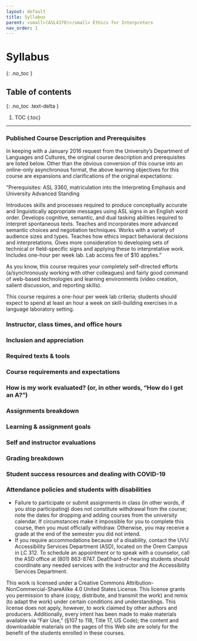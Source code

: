 ```yaml
---
layout: default
title: Syllabus
parent: <small>(ASL4370)</small> Ethics for Interpreters
nav_order: 1
---
```


# Syllabus
{: .no_toc }

## Table of contents
{: .no_toc .text-delta }

1. TOC
{:toc}

---

### Published Course Description and Prerequisites
In keeping with a January 2016 request from the University’s Department of Languages and Cultures, the original course description and prerequisites are listed below. Other than the obvious conversion of this course into an online-only asynchronous format, the above learning objectives for this course are expansions and clarifications of the original expectations:

“Prerequisites: ASL 3360, matriculation into the Interpreting Emphasis and University Advanced Standing 

Introduces skills and processes required to produce conceptually accurate and linguistically appropriate messages using ASL signs in an English word order. Develops cognitive, semantic, and dual tasking abilities required to interpret spontaneous texts. Teaches and incorporates more advanced semantic choices and negotiation techniques. Works with a variety of audience sizes and types. Teaches how ethics impact behavioral decisions and interpretations. Gives more consideration to developing sets of technical or field-specific signs and applying these to interpretative work. Includes one-hour per week lab. Lab access fee of $10 applies.”

As you know, this course requires your completely self-directed efforts (a/synchronously working with other colleagues) and fairly good command of web-based technologies and learning environments (video creation, salient discussion, and reporting skills).

This course requires a one-hour per week lab criteria; students should expect to spend at least an hour a week on skill-building exercises in a language laboratory setting.

### Instructor, class times, and office hours

### Inclusion and appreciation

### Required texts & tools

### Course requirements and expectations

### How is my work evaluated? (or, in other words, “How do I get an A?”)

### Assignments breakdown

### Learning & assignment goals

### Self and instructor evaluations

### Grading breakdown

### Student success resources and dealing with COVID-19

### Attendance policies and students with disabilities
* Failure to participate or submit assignments in class (in other words, if you stop participating) does not constitute withdrawal from the course; note the dates for dropping and adding courses from the university calendar. If circumstances make it impossible for you to complete this course, then you must officially withdraw. Otherwise, you may receive a grade at the end of the semester you did not intend.
* If you require accommodations because of a disability, contact the UVU Accessibility Services Department (ASD), located on the Orem Campus in LC 312. To schedule an appointment or to speak with a counselor, call the ASD office at (801) 863-8747. Deaf/hard-of-hearing students should coordinate any needed services with the instructor and the Accessibility Services Department.

This work is licensed under a Creative Commons Attribution-NonCommercial-ShareAlike 4.0 United States License. This license grants you permission to share (copy, distribute, and transmit the work) and remix (to adapt the work) under certain conditions and understandings. This license does not apply, however, to work claimed by other authors and producers. Additionally, every intent has been made to make materials available via “Fair Use,” (§107 to 118, Title 17, US Code); the content and downloadable materials on the pages of this Web site are solely for the benefit of the students enrolled in these courses.